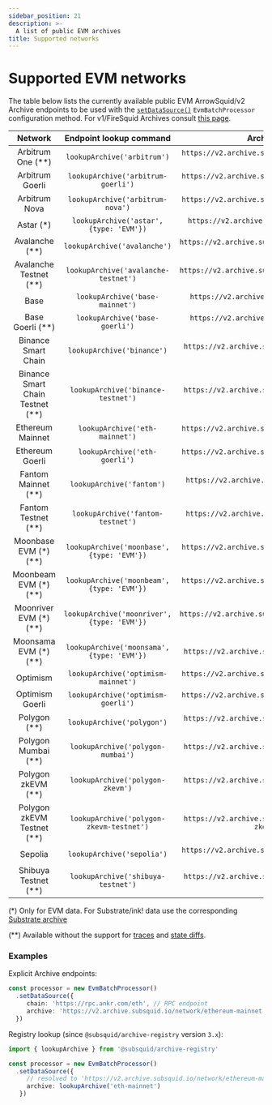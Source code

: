 ```yaml
---
sidebar_position: 21
description: >-
  A list of public EVM archives
title: Supported networks
---
```


# Supported EVM networks

[//]: # (!!!! keep the list updated, remove the notice below once it is final)

The table below lists the currently available public EVM ArrowSquid/v2 Archive endpoints to be used with the [`setDataSource()`](/evm-indexing/configuration/initialization) `EvmBatchProcessor` configuration method. For v1/FireSquid Archives consult [this page](/firesquid/evm-indexing/supported-networks).

| Network                          |  Endpoint lookup command                      |        Archive endpoint                                        |
|:--------------------------------:|:---------------------------------------------:|:--------------------------------------------------------------:|
| Arbitrum One (**)                | `lookupArchive('arbitrum')`                   | `https://v2.archive.subsquid.io/network/arbitrum-one`          |
| Arbitrum Goerli                  | `lookupArchive('arbitrum-goerli')`            | `https://v2.archive.subsquid.io/network/arbitrum-goerli`       |
| Arbitrum Nova                    | `lookupArchive('arbitrum-nova')`              | `https://v2.archive.subsquid.io/network/arbitrum-nova`         |
| Astar   (*)                      | `lookupArchive('astar',` `{type: 'EVM'})`     | `https://v2.archive.subsquid.io/network/astar-mainnet`         |
| Avalanche (**)                   | `lookupArchive('avalanche')`                  | `https://v2.archive.subsquid.io/network/avalanche-mainnet`     |
| Avalanche Testnet (**)           | `lookupArchive('avalanche-testnet')`          | `https://v2.archive.subsquid.io/network/avalanche-testnet`     |
| Base                             | `lookupArchive('base-mainnet')`               | `https://v2.archive.subsquid.io/network/base-mainnet`          |
| Base Goerli (**)                 | `lookupArchive('base-goerli')`                | `https://v2.archive.subsquid.io/network/base-goerli`           |
| Binance Smart Chain              | `lookupArchive('binance')`                    | `https://v2.archive.subsquid.io/network/binance-mainnet`       |
| Binance Smart Chain Testnet (**) | `lookupArchive('binance-testnet')`            | `https://v2.archive.subsquid.io/network/binance-testnet`       |
| Ethereum Mainnet                 | `lookupArchive('eth-mainnet')`                | `https://v2.archive.subsquid.io/network/ethereum-mainnet`      |
| Ethereum Goerli                  | `lookupArchive('eth-goerli')`                 | `https://v2.archive.subsquid.io/network/ethereum-goerli`       |
| Fantom Mainnet  (**)             | `lookupArchive('fantom')`                     | `https://v2.archive.subsquid.io/network/fantom-mainnet`        |
| Fantom Testnet (**)              | `lookupArchive('fantom-testnet')`             | `https://v2.archive.subsquid.io/network/fantom-testnet`        |
| Moonbase EVM    (*) (**)         | `lookupArchive('moonbase',` `{type: 'EVM'})`  | `https://v2.archive.subsquid.io/network/moonbase-testnet`      |
| Moonbeam EVM    (*) (**)         | `lookupArchive('moonbeam',` `{type: 'EVM'})`  | `https://v2.archive.subsquid.io/network/moonbeam-mainnet`      |
| Moonriver EVM   (*) (**)         | `lookupArchive('moonriver',` `{type: 'EVM'})` | `https://v2.archive.subsquid.io/network/moonriver-mainnet`     |
| Moonsama EVM   (*) (**)          | `lookupArchive('moonsama',` `{type: 'EVM'})`  | `https://v2.archive.subsquid.io/network/moonsama`              |
| Optimism                         | `lookupArchive('optimism-mainnet')`           | `https://v2.archive.subsquid.io/network/optimism-mainnet`      |
| Optimism Goerli                  | `lookupArchive('optimism-goerli')`            | `https://v2.archive.subsquid.io/network/optimism-goerli`       |
| Polygon (**)                     | `lookupArchive('polygon')`                    | `https://v2.archive.subsquid.io/network/polygon-mainnet`       |
| Polygon Mumbai (**)              | `lookupArchive('polygon-mumbai')`             | `https://v2.archive.subsquid.io/network/polygon-testnet`       |
| Polygon zkEVM (**)               | `lookupArchive('polygon-zkevm')`              | `https://v2.archive.subsquid.io/network/polygon-zkevm`         |
| Polygon zkEVM Testnet (**)       | `lookupArchive('polygon-zkevm-testnet')`      | `https://v2.archive.subsquid.io/network/polygon-zkevm-testnet` |
| Sepolia                          | `lookupArchive('sepolia')`                    | `https://v2.archive.subsquid.io/network/ethereum-sepolia`      |
| Shibuya Testnet (**)             | `lookupArchive('shibuya-testnet')`            | `https://v2.archive.subsquid.io/network/shibuya-testnet`       |
 
(*) Only for EVM data. For Substrate/ink! data use the corresponding [Substrate archive](/archives/substrate)

(**) Available without the support for [traces](/evm-indexing/configuration/traces) and [state diffs](/evm-indexing/configuration/state-diffs).

### Examples 

Explicit Archive endpoints:
```typescript
const processor = new EvmBatchProcessor()
  .setDataSource({
     chain: 'https://rpc.ankr.com/eth', // RPC endpoint
     archive: 'https://v2.archive.subsquid.io/network/ethereum-mainnet'
  })
```
Registry lookup (since `@subsquid/archive-registry` version `3.x`):
```typescript
import { lookupArchive } from '@subsquid/archive-registry'

const processor = new EvmBatchProcessor()
  .setDataSource({
     // resolved to 'https://v2.archive.subsquid.io/network/ethereum-mainnet'
     archive: lookupArchive('eth-mainnet')
   })
```
